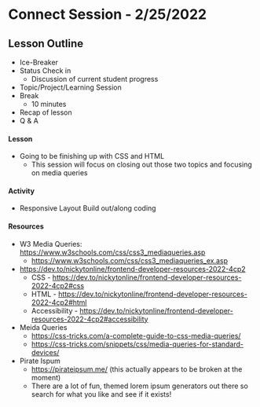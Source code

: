 # Connect Session - 2/25/2022

## Lesson Outline

  * Ice-Breaker
  * Status Check in
    * Discussion of current student progress
  * Topic/Project/Learning Session
  * Break
    * 10 minutes
  * Recap of lesson
  * Q & A

#### Lesson

  * Going to be finishing up with CSS and HTML
    * This session will focus on closing out those two topics and focusing on media queries

#### Activity

  * Responsive Layout Build out/along coding

#### Resources

  * W3 Media Queries: https://www.w3schools.com/css/css3_mediaqueries.asp
    * https://www.w3schools.com/css/css3_mediaqueries_ex.asp
  * https://dev.to/nickytonline/frontend-developer-resources-2022-4cp2
    * CSS -  https://dev.to/nickytonline/frontend-developer-resources-2022-4cp2#css
    * HTML - https://dev.to/nickytonline/frontend-developer-resources-2022-4cp2#html
    * Accessibility - https://dev.to/nickytonline/frontend-developer-resources-2022-4cp2#accessibility
  * Meida Queries
    * https://css-tricks.com/a-complete-guide-to-css-media-queries/
    * https://css-tricks.com/snippets/css/media-queries-for-standard-devices/
  * Pirate Ispum
    * https://pirateipsum.me/ (this actually appears to be broken at the moment)
    * There are a lot of fun, themed lorem ipsum generators out there so search for what you like and see if it exists!
